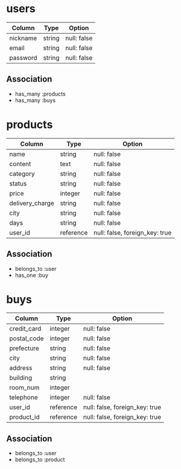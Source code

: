 # users

| Column    | Type    | Option      |
| --------- | ------- | ----------- |
| nickname  | string  | null: false |
| email     | string  | null: false |
| password  | string  | null: false |

## Association
- has_many :products
- has_many :buys

# products

| Column          | Type      | Option                         |
| --------------- | --------- | ------------------------------ |
| name            | string    | null: false                    |
| content         | text      | null: false                    |
| category        | string    | null: false                    |
| status          | string    | null: false                    |
| price           | integer   | null: false                    |
| delivery_charge | string    | null: false                    |
| city            | string    | null: false                    |
| days            | string    | null: false                    |
| user_id         | reference | null: false, foreign_key: true |

## Association
- belongs_to :user
- has_one :buy

# buys

| Column      | Type      | Option                         |
| ----------- | --------- | ------------------------------ |
| credit_card | integer   | null: false                    |
| postal_code | integer   | null: false                    |
| prefecture  | string    | null: false                    |
| city        | string    | null: false                    |
| address     | string    | null: false                    |
| building    | string    |                                |
| room_num    | integer   |                                |
| telephone   | integer   | null: false                    |
| user_id     | reference | null: false, foreign_key: true |
| product_id  | reference | null: false, foreign_key: true |

## Association
- belongs_to :user
- belongs_to :product
